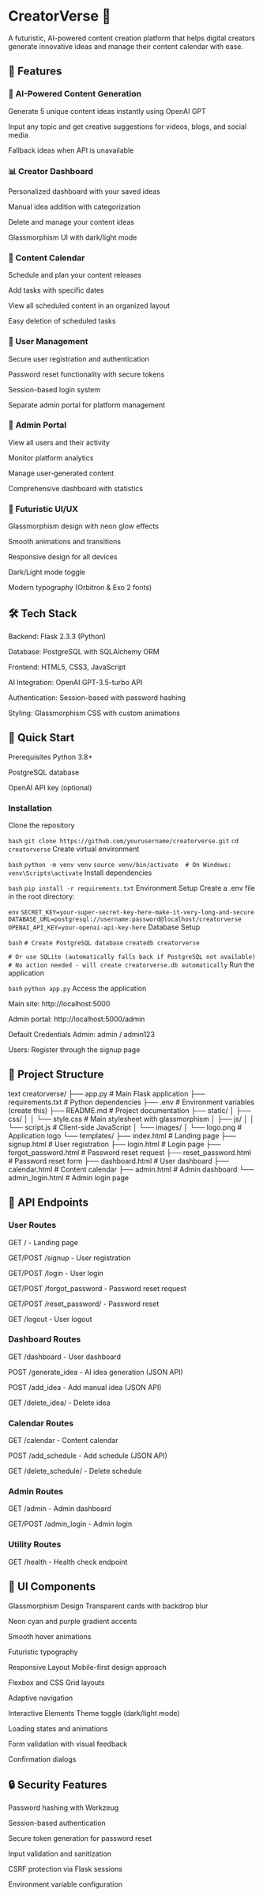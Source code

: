 # CreatorVerse 🚀
A futuristic, AI-powered content creation platform that helps digital creators generate innovative ideas and manage their content calendar with ease.

## 🌟 Features
### 🤖 AI-Powered Content Generation
Generate 5 unique content ideas instantly using OpenAI GPT

Input any topic and get creative suggestions for videos, blogs, and social media

Fallback ideas when API is unavailable

### 📊 Creator Dashboard
Personalized dashboard with your saved ideas

Manual idea addition with categorization

Delete and manage your content ideas

Glassmorphism UI with dark/light mode

### 📅 Content Calendar
Schedule and plan your content releases

Add tasks with specific dates

View all scheduled content in an organized layout

Easy deletion of scheduled tasks

### 🔐 User Management
Secure user registration and authentication

Password reset functionality with secure tokens

Session-based login system

Separate admin portal for platform management

### 👑 Admin Portal
View all users and their activity

Monitor platform analytics

Manage user-generated content

Comprehensive dashboard with statistics

### 🎨 Futuristic UI/UX
Glassmorphism design with neon glow effects

Smooth animations and transitions

Responsive design for all devices

Dark/Light mode toggle

Modern typography (Orbitron & Exo 2 fonts)

## 🛠 Tech Stack
Backend: Flask 2.3.3 (Python)

Database: PostgreSQL with SQLAlchemy ORM

Frontend: HTML5, CSS3, JavaScript

AI Integration: OpenAI GPT-3.5-turbo API

Authentication: Session-based with password hashing

Styling: Glassmorphism CSS with custom animations

## 🚀 Quick Start
Prerequisites
Python 3.8+

PostgreSQL database

OpenAI API key (optional)

### Installation
Clone the repository

``` bash ```
```git clone https://github.com/yourusername/creatorverse.git```
```cd creatorverse```
Create virtual environment 

```bash```
```python -m venv venv```
```source venv/bin/activate  # On Windows: venv\Scripts\activate```
Install dependencies

```bash```
```pip install -r requirements.txt```
Environment Setup
Create a .env file in the root directory:

```env```
```SECRET_KEY=your-super-secret-key-here-make-it-very-long-and-secure```
```DATABASE_URL=postgresql://username:password@localhost/creatorverse```
```OPENAI_API_KEY=your-openai-api-key-here```
Database Setup

```bash```
```# Create PostgreSQL database```
```createdb creatorverse```

```# Or use SQLite (automatically falls back if PostgreSQL not available)```
```# No action needed - will create creatorverse.db automatically```
Run the application

```bash```
```python app.py```
Access the application

Main site: http://localhost:5000

Admin portal: http://localhost:5000/admin

Default Credentials
Admin: admin / admin123

Users: Register through the signup page

## 📁 Project Structure
text
creatorverse/
├── app.py                 # Main Flask application
├── requirements.txt       # Python dependencies
├── .env                  # Environment variables (create this)
├── README.md             # Project documentation
├── static/
│   ├── css/
│   │   └── style.css     # Main stylesheet with glassmorphism
│   ├── js/
│   │   └── script.js     # Client-side JavaScript
│   └── images/
│       └── logo.png      # Application logo
└── templates/
    ├── index.html        # Landing page
    ├── signup.html       # User registration
    ├── login.html        # Login page
    ├── forgot_password.html # Password reset request
    ├── reset_password.html  # Password reset form
    ├── dashboard.html    # User dashboard
    ├── calendar.html     # Content calendar
    ├── admin.html        # Admin dashboard
    └── admin_login.html  # Admin login page
## 🔧 API Endpoints
### User Routes
GET / - Landing page

GET/POST /signup - User registration

GET/POST /login - User login

GET/POST /forgot_password - Password reset request

GET/POST /reset_password/<token> - Password reset

GET /logout - User logout

### Dashboard Routes
GET /dashboard - User dashboard

POST /generate_idea - AI idea generation (JSON API)

POST /add_idea - Add manual idea (JSON API)

GET /delete_idea/<id> - Delete idea

### Calendar Routes
GET /calendar - Content calendar

POST /add_schedule - Add schedule (JSON API)

GET /delete_schedule/<id> - Delete schedule

### Admin Routes
GET /admin - Admin dashboard

GET/POST /admin_login - Admin login

### Utility Routes
GET /health - Health check endpoint

## 🎨 UI Components
Glassmorphism Design
Transparent cards with backdrop blur

Neon cyan and purple gradient accents

Smooth hover animations

Futuristic typography

Responsive Layout
Mobile-first design approach

Flexbox and CSS Grid layouts

Adaptive navigation

Interactive Elements
Theme toggle (dark/light mode)

Loading states and animations

Form validation with visual feedback

Confirmation dialogs

## 🔒 Security Features
Password hashing with Werkzeug

Session-based authentication

Secure token generation for password reset

Input validation and sanitization

CSRF protection via Flask sessions

Environment variable configuration
